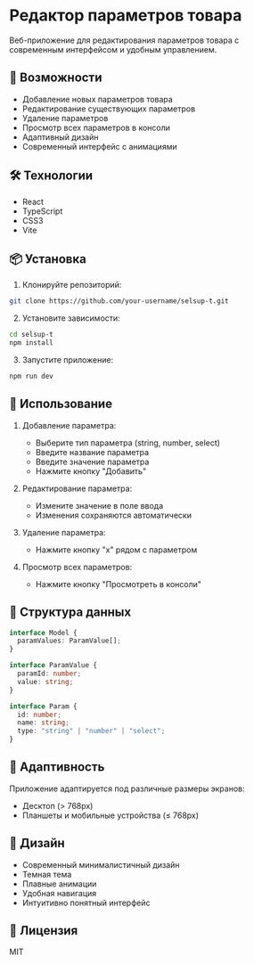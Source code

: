 # Редактор параметров товара

Веб-приложение для редактирования параметров товара с современным интерфейсом и удобным управлением.

## 🚀 Возможности

- Добавление новых параметров товара
- Редактирование существующих параметров
- Удаление параметров
- Просмотр всех параметров в консоли
- Адаптивный дизайн
- Современный интерфейс с анимациями

## 🛠 Технологии

- React
- TypeScript
- CSS3
- Vite

## 📦 Установка

1. Клонируйте репозиторий:
```bash
git clone https://github.com/your-username/selsup-t.git
```

2. Установите зависимости:
```bash
cd selsup-t
npm install
```

3. Запустите приложение:
```bash
npm run dev
```

## 🎯 Использование

1. Добавление параметра:
   - Выберите тип параметра (string, number, select)
   - Введите название параметра
   - Введите значение параметра
   - Нажмите кнопку "Добавить"

2. Редактирование параметра:
   - Измените значение в поле ввода
   - Изменения сохраняются автоматически

3. Удаление параметра:
   - Нажмите кнопку "x" рядом с параметром

4. Просмотр всех параметров:
   - Нажмите кнопку "Просмотреть в консоли"

## 📝 Структура данных

```typescript
interface Model {
  paramValues: ParamValue[];
}

interface ParamValue {
  paramId: number;
  value: string;
}

interface Param {
  id: number;
  name: string;
  type: "string" | "number" | "select";
}
```

## 📱 Адаптивность

Приложение адаптируется под различные размеры экранов:
- Десктоп (> 768px)
- Планшеты и мобильные устройства (≤ 768px)

## 🎨 Дизайн

- Современный минималистичный дизайн
- Темная тема
- Плавные анимации
- Удобная навигация
- Интуитивно понятный интерфейс

## 📄 Лицензия

MIT
